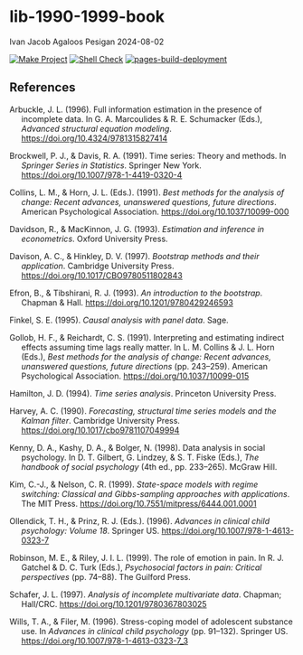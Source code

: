 lib-1990-1999-book
================
Ivan Jacob Agaloos Pesigan
2024-08-02

<!-- README.md is generated from .setup/readme/README.Rmd. Please edit that file -->

<!-- badges: start -->

[![Make
Project](https://github.com/ijapesigan/lib-1990-1999-book/actions/workflows/make.yml/badge.svg)](https://github.com/ijapesigan/lib-1990-1999-book/actions/workflows/make.yml)
[![Shell
Check](https://github.com/ijapesigan/lib-1990-1999-book/actions/workflows/shellcheck.yml/badge.svg)](https://github.com/ijapesigan/lib-1990-1999-book/actions/workflows/shellcheck.yml)
[![pages-build-deployment](https://github.com/ijapesigan/lib-1990-1999-book/actions/workflows/pages/pages-build-deployment/badge.svg)](https://github.com/ijapesigan/lib-1990-1999-book/actions/workflows/pages/pages-build-deployment)
<!-- badges: end -->

## References

<div id="refs" class="references csl-bib-body hanging-indent"
entry-spacing="0" line-spacing="2">

<div id="ref-Arbuckle-1996" class="csl-entry">

Arbuckle, J. L. (1996). Full information estimation in the presence of
incomplete data. In G. A. Marcoulides & R. E. Schumacker (Eds.),
*Advanced structural equation modeling*.
<https://doi.org/10.4324/9781315827414>

</div>

<div id="ref-Brockwell-Davis-1991" class="csl-entry">

Brockwell, P. J., & Davis, R. A. (1991). Time series: Theory and
methods. In *Springer Series in Statistics*. Springer New York.
<https://doi.org/10.1007/978-1-4419-0320-4>

</div>

<div id="ref-Collins-Horn-1991" class="csl-entry">

Collins, L. M., & Horn, J. L. (Eds.). (1991). *Best methods for the
analysis of change: Recent advances, unanswered questions, future
directions*. American Psychological Association.
<https://doi.org/10.1037/10099-000>

</div>

<div id="ref-Davidson-MacKinnon-1993" class="csl-entry">

Davidson, R., & MacKinnon, J. G. (1993). *Estimation and inference in
econometrics*. Oxford University Press.

</div>

<div id="ref-Davison-Hinkley-1997" class="csl-entry">

Davison, A. C., & Hinkley, D. V. (1997). *Bootstrap methods and their
application*. Cambridge University Press.
<https://doi.org/10.1017/CBO9780511802843>

</div>

<div id="ref-Efron-Tibshirani-1993" class="csl-entry">

Efron, B., & Tibshirani, R. J. (1993). *An introduction to the
bootstrap*. Chapman & Hall. <https://doi.org/10.1201/9780429246593>

</div>

<div id="ref-Finkel-1995" class="csl-entry">

Finkel, S. E. (1995). *Causal analysis with panel data*. Sage.

</div>

<div id="ref-Gollob-Reichardt-1991" class="csl-entry">

Gollob, H. F., & Reichardt, C. S. (1991). Interpreting and estimating
indirect effects assuming time lags really matter. In L. M. Collins & J.
L. Horn (Eds.), *Best methods for the analysis of change: Recent
advances, unanswered questions, future directions* (pp. 243–259).
American Psychological Association. <https://doi.org/10.1037/10099-015>

</div>

<div id="ref-Hamilton-1994" class="csl-entry">

Hamilton, J. D. (1994). *Time series analysis*. Princeton University
Press.

</div>

<div id="ref-Harvey-1990" class="csl-entry">

Harvey, A. C. (1990). *Forecasting, structural time series models and
the Kalman filter*. Cambridge University Press.
<https://doi.org/10.1017/cbo9781107049994>

</div>

<div id="ref-Kenny-Kashy-Bolger-1998" class="csl-entry">

Kenny, D. A., Kashy, D. A., & Bolger, N. (1998). Data analysis in social
psychology. In D. T. Gilbert, G. Lindzey, & S. T. Fiske (Eds.), *The
handbook of social psychology* (4th ed., pp. 233–265). McGraw Hill.

</div>

<div id="ref-Kim-Nelson-1999" class="csl-entry">

Kim, C.-J., & Nelson, C. R. (1999). *State-space models with regime
switching: Classical and Gibbs-sampling approaches with applications*.
The MIT Press. <https://doi.org/10.7551/mitpress/6444.001.0001>

</div>

<div id="ref-Ollendick-Prinz-1996" class="csl-entry">

Ollendick, T. H., & Prinz, R. J. (Eds.). (1996). *Advances in clinical
child psychology: Volume 18*. Springer US.
<https://doi.org/10.1007/978-1-4613-0323-7>

</div>

<div id="ref-Robinson-Riley-1999" class="csl-entry">

Robinson, M. E., & Riley, J. I. L. (1999). The role of emotion in pain.
In R. J. Gatchel & D. C. Turk (Eds.), *Psychosocial factors in pain:
Critical perspectives* (pp. 74–88). The Guilford Press.

</div>

<div id="ref-Schafer-1997" class="csl-entry">

Schafer, J. L. (1997). *Analysis of incomplete multivariate data*.
Chapman; Hall/CRC. <https://doi.org/10.1201/9780367803025>

</div>

<div id="ref-Wills-Filer-1996" class="csl-entry">

Wills, T. A., & Filer, M. (1996). Stress-coping model of adolescent
substance use. In *Advances in clinical child psychology* (pp. 91–132).
Springer US. <https://doi.org/10.1007/978-1-4613-0323-7_3>

</div>

</div>
